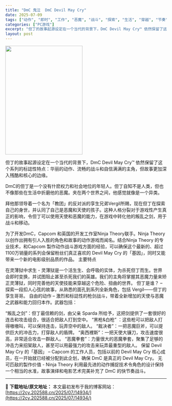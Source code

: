 ```yaml
---
title: "DmC 鬼泣  DmC Devil May Cry"
date: 2025-07-09
tags: ["动作", "即时", "工作", "恶魔", "战斗", "探索", "生活", "穿越", "节奏", "角色"]
categories: ["PC游戏"]
excerpt: "但丁的故事起源设定在一个当代的背景下，DmC Devil May Cry™ 依然保留了这个系列的标誌性特点：华丽的动作、流畅的战斗和自信满满的主角，但故事更加深入残酷和核心的边缘。 DmC的但丁是一个没有什麽权力和社会地位的年轻人。但丁自知不是人类，但也不像那些在生活中折磨他的恶魔。夹在两个世界之间&hellip;"
layout: post
---
```


<img class="aligncenter size-full wp-image-14937" src="https://2cy.202588.cn/wp-content/uploads/2025/07/202507090331314.webp" alt="" width="241" height="339" />

但丁的故事起源设定在一个当代的背景下，DmC Devil May Cry™ 依然保留了这个系列的标誌性特点：华丽的动作、流畅的战斗和自信满满的主角，但故事更加深入残酷和核心的边缘。

DmC的但丁是一个没有什麽权力和社会地位的年轻人。但丁自知不是人类，但也不像那些在生活中折磨他的恶魔。夹在两个世界之间，他感觉就像是一个异类。

拜他那领导着一个名为「教团」的反对派的孪生兄弟Vergil所赐，现在但丁在探索自己的身世，并认同了自己是恶魔和天使的孩子。这种人格分裂对于游戏性产生真正的影响，令但丁可以使用天使和恶魔的能力，在游戏中转化他的叛乱之剑，用于战斗和移动。

为了开发DmC，Capcom 和英国的开发工作室Ninja Theory联手。Ninja Theory 以创作出拥有引人入胜的角色和故事的动作游戏而闻名。结合Ninja Theory 的专业技术，和Capcom 製作动作战斗游戏方面的经验，可以确保这个最新的、超过1100万销量的系列会保留粉丝们真正喜欢的 Devil May Cry 的「基因」，同时又能带来一个新的电影级别品质的作品。
主要特点

在灵薄狱中求生 - 灵薄狱是一个活生生、会呼吸的实体，为杀死但丁而生。世界会即时变换，并试图阻止甚至杀死我们的英雄。我们的主角将掌握其恶魔力量来矫正灵薄狱，同时完善他的天使技能来穿越这个危险、扭曲的世界。
但丁是谁？ – 探索一段扣人心弦的故事，从熟悉的面孔到系列全新角色，包括 Vergil——但丁的孪生哥哥。
自由的动作 – 激烈和标誌性的枪剑战斗，带着全新增加的天使与恶魔之武器和能力回归本作。武器包括：

“叛乱之剑”：但丁最信赖的剑，由父亲 Sparda 所给予，这把剑提供了一套很好的连击和攻击组合，很适合把敌人打到空中。
“黑枪&amp;白枪” ：这些枪可以把敌人打得嗷嗷叫，可以保持连击，玩弄空中的敌人。
“裁决者”：一把恶魔巨斧，可以提供巨大的冲击力，打穿敌人的盾牌。
“奥西裡斯”：一把天使大镰刀，攻击速度很高，非常适合攻击一群敌人。
“恶魔拳套”：力量很大的恶魔拳套，聚集了足够的冲击力来招架敌人，甚至可以用最强力的攻击来玩弄最重型的敌人。
保留 Devil May Cry 的「基因」 – Capcom 的工作人员，包括以前的 Devil May Cry 核心成员，在一开始就已经被分配到此企划，确保 DmC 是真正的 Devil May Cry。
无可匹敌的製作价值 - Ninja Theory 利用最先进的动作捕捉技术令角色的设计保持一个相当的水准，故事演绎和电影艺术完美补充了 DmC 的快节奏战斗。

---
📖 **下载地址/原文地址：** 本文最初发布于我的博客网站：[https://2cy.202588.cn/2025/07/14934/](https://2cy.202588.cn/2025/07/14934/)

